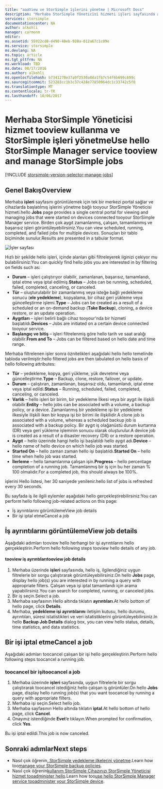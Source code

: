 ```yaml
---
title: "aaaView ve StorSimple işlerini yönetme | Microsoft Docs"
description: "Merhaba StorSimple Yöneticisi hizmeti işleri sayfasında açıklar ve nasıl toouse, tootrack son, geçerli ve zamanlanmış yedekleme işleri."
services: storsimple
documentationcenter: NA
author: alkohli
manager: carmonm
editor: 
ms.assetid: 55922cd0-d490-48eb-938a-012a67c1c09e
ms.service: storsimple
ms.devlang: NA
ms.topic: article
ms.tgt_pltfrm: NA
ms.workload: TBD
ms.date: 08/17/2016
ms.author: alkohli
ms.openlocfilehash: b7341270e37a9f2530a8da1fb7c54f6b699c699c
ms.sourcegitcommit: 523283cc1b3c37c428e77850964dc1c33742c5f0
ms.translationtype: MT
ms.contentlocale: tr-TR
ms.lasthandoff: 10/06/2017
---
```

# <a name="use-hello-storsimple-manager-service-tooview-and-manage-storsimple-jobs"></a><span data-ttu-id="a6645-103">Merhaba StorSimple Yöneticisi hizmet tooview kullanma ve StorSimple işleri yönetme</span><span class="sxs-lookup"><span data-stu-id="a6645-103">Use hello StorSimple Manager service tooview and manage StorSimple jobs</span></span>
[!INCLUDE [storsimple-version-selector-manage-jobs](../../includes/storsimple-version-selector-manage-jobs.md)]

## <a name="overview"></a><span data-ttu-id="a6645-104">Genel Bakış</span><span class="sxs-lookup"><span data-stu-id="a6645-104">Overview</span></span>
<span data-ttu-id="a6645-105">Merhaba **işleri** sayfasını görüntülemek için tek bir merkezi portal sağlar ve cihazlarda başlatılmış işlerini yönetme bağlı tooyour StorSimple Yöneticisi hizmeti.</span><span class="sxs-lookup"><span data-stu-id="a6645-105">hello **Jobs** page provides a single central portal for viewing and managing jobs that were started on devices connected tooyour StorSimple Manager service.</span></span> <span data-ttu-id="a6645-106">Birden çok aygıt zamanlanmış, çalışan, tamamlanmış ve başarısız işleri görüntüleyebilirsiniz.</span><span class="sxs-lookup"><span data-stu-id="a6645-106">You can view scheduled, running, completed, and failed jobs for multiple devices.</span></span> <span data-ttu-id="a6645-107">Sonuçları bir tablo biçiminde sunulur.</span><span class="sxs-lookup"><span data-stu-id="a6645-107">Results are presented in a tabular format.</span></span> 

![İşler sayfası](./media/storsimple-manage-jobs/HCS_JobsPage.png)

<span data-ttu-id="a6645-109">Hızlı bir şekilde hello işleri, içinde alanları gibi filtreleyerek ilginizi çekiyor mu bulabilirsiniz:</span><span class="sxs-lookup"><span data-stu-id="a6645-109">You can quickly find hello jobs you are interested in by filtering on fields such as:</span></span>

* <span data-ttu-id="a6645-110">**Durum** – işleri çalıştırıyor olabilir, zamanlanan, başarısız, tamamlandı, iptal etme veya iptal edilmiş.</span><span class="sxs-lookup"><span data-stu-id="a6645-110">**Status** – Jobs can be running, scheduled, failed, completed, canceling, or canceled.</span></span>
* <span data-ttu-id="a6645-111">**Tür** – oluşturulabilir bir zamanlanmış veya isteğe bağlı yedekleme sonucu (**ele yedekleme**), kopyalama, bir cihaz geri yükleme veya güncelleştirme işlemi.</span><span class="sxs-lookup"><span data-stu-id="a6645-111">**Type** – Jobs can be created as a result of a scheduled or an on-demand backup (**Take Backup**), cloning, a device restore, or an update operation.</span></span>
* <span data-ttu-id="a6645-112">**Aygıtları** – işleri belirli bağlı cihaz tooyour'nda bir hizmeti başlatıldı.</span><span class="sxs-lookup"><span data-stu-id="a6645-112">**Devices** – Jobs are initiated on a certain device connected tooyour service.</span></span>
* <span data-ttu-id="a6645-113">**Başlangıç ve bitiş** – işleri filtrelenmiş göre hello tarih ve saat aralığı olabilir.</span><span class="sxs-lookup"><span data-stu-id="a6645-113">**From and To** – Jobs can be filtered based on hello date and time range.</span></span>

<span data-ttu-id="a6645-114">Merhaba filtrelenen işler sonra öznitelikleri aşağıdaki hello hello temelinde tabloda verilmiştir:</span><span class="sxs-lookup"><span data-stu-id="a6645-114">hello filtered jobs are then tabulated on hello basis of hello following attributes:</span></span>

* <span data-ttu-id="a6645-115">**Tür** – yedekleme, kopya, geri yükleme, yük devretme veya güncelleştirme.</span><span class="sxs-lookup"><span data-stu-id="a6645-115">**Type** – Backup, clone, restore, failover, or update.</span></span>
* <span data-ttu-id="a6645-116">**Durum** – çalıştıran, zamanlanan, başarısız oldu, tamamlandı, iptal etme veya iptal edildi.</span><span class="sxs-lookup"><span data-stu-id="a6645-116">**Status** – Running, scheduled, failed, completed, canceling, or canceled.</span></span>
* <span data-ttu-id="a6645-117">**Varlık** – hello işleri bir birim, bir yedekleme İlkesi veya bir aygıt ile ilişkili olabilir.</span><span class="sxs-lookup"><span data-stu-id="a6645-117">**Entity** – hello jobs can be associated with a volume, a backup policy, or a device.</span></span> <span data-ttu-id="a6645-118">Zamanlanmış bir yedekleme işi bir yedekleme ilkesiyle ilişkili iken bir kopya işi bir birimi ile ilişkilidir.</span><span class="sxs-lookup"><span data-stu-id="a6645-118">A clone job is associated with a volume, whereas a scheduled backup job is associated with a backup policy.</span></span> <span data-ttu-id="a6645-119">Bir aygıt iş olağanüstü durum kurtarma (DR) veya geri yükleme işleminin sonucu olarak oluşturulur.</span><span class="sxs-lookup"><span data-stu-id="a6645-119">A device job is created as a result of a disaster recovery (DR) or a restore operation.</span></span>
* <span data-ttu-id="a6645-120">**Aygıt** – hello üzerinde hangi hello işi başlatıldı hello aygıt adı.</span><span class="sxs-lookup"><span data-stu-id="a6645-120">**Device** – hello name of hello device on which hello job was started.</span></span>
* <span data-ttu-id="a6645-121">**Started On** – hello zaman zaman hello işi başlatıldı.</span><span class="sxs-lookup"><span data-stu-id="a6645-121">**Started On** – hello time when hello job was started.</span></span>
* <span data-ttu-id="a6645-122">**İlerleme** – hello tamamlanma çalışan işin.</span><span class="sxs-lookup"><span data-stu-id="a6645-122">**Progress** – hello percentage completion of a running job.</span></span> <span data-ttu-id="a6645-123">Tamamlanmış bir iş için bu her zaman % 100 olmalıdır.</span><span class="sxs-lookup"><span data-stu-id="a6645-123">For a completed job, this should always be 100%.</span></span>

<span data-ttu-id="a6645-124">işlerini Hello listesi, her 30 saniyede yenilenir.</span><span class="sxs-lookup"><span data-stu-id="a6645-124">hello list of jobs is refreshed every 30 seconds.</span></span>

<span data-ttu-id="a6645-125">Bu sayfada iş ile ilgili eylemler aşağıdaki hello gerçekleştirebilirsiniz:</span><span class="sxs-lookup"><span data-stu-id="a6645-125">You can perform hello following job-related actions on this page:</span></span>

* <span data-ttu-id="a6645-126">İş ayrıntılarını görüntüleme</span><span class="sxs-lookup"><span data-stu-id="a6645-126">View job details</span></span>
* <span data-ttu-id="a6645-127">Bir işi iptal etme</span><span class="sxs-lookup"><span data-stu-id="a6645-127">Cancel a job</span></span>

## <a name="view-job-details"></a><span data-ttu-id="a6645-128">İş ayrıntılarını görüntüleme</span><span class="sxs-lookup"><span data-stu-id="a6645-128">View job details</span></span>
<span data-ttu-id="a6645-129">Aşağıdaki adımları tooview hello herhangi bir işi ayrıntılarını hello gerçekleştirin.</span><span class="sxs-lookup"><span data-stu-id="a6645-129">Perform hello following steps tooview hello details of any job.</span></span>

#### <a name="tooview-job-details"></a><span data-ttu-id="a6645-130">tooview iş ayrıntıları</span><span class="sxs-lookup"><span data-stu-id="a6645-130">tooview job details</span></span>
1. <span data-ttu-id="a6645-131">Merhaba üzerinde **işleri** sayfasında, hello iş, ilgilendiğiniz uygun filtrelerle bir sorgu çalıştırarak görüntüleyebilirsiniz.</span><span class="sxs-lookup"><span data-stu-id="a6645-131">On hello **Jobs** page, display hello job(s) you are interested in by running a query with appropriate filters.</span></span> <span data-ttu-id="a6645-132">Çalışan veya işi iptal tamamlandı için arama yapabilirsiniz.</span><span class="sxs-lookup"><span data-stu-id="a6645-132">You can search for completed, running, or canceled jobs.</span></span>
2. <span data-ttu-id="a6645-133">Bir iş seçin.</span><span class="sxs-lookup"><span data-stu-id="a6645-133">Select a job.</span></span>
3. <span data-ttu-id="a6645-134">Merhaba sayfasının Hello altında tıklatın **ayrıntıları**.</span><span class="sxs-lookup"><span data-stu-id="a6645-134">At hello bottom of hello page, click **Details**.</span></span>
4. <span data-ttu-id="a6645-135">Merhaba, **yedekleme işi ayrıntılarını** iletişim kutusu, hello durumu, ayrıntıları, süresi istatistikleri ve veri istatistiklerini görüntüleyebilirsiniz.</span><span class="sxs-lookup"><span data-stu-id="a6645-135">In hello **Backup Job Details** dialog box, you can view hello status, details, time statistics, and data statistics.</span></span>

## <a name="cancel-a-job"></a><span data-ttu-id="a6645-136">Bir işi iptal etme</span><span class="sxs-lookup"><span data-stu-id="a6645-136">Cancel a job</span></span>
<span data-ttu-id="a6645-137">Aşağıdaki adımları toocancel çalışan bir işi hello gerçekleştirin.</span><span class="sxs-lookup"><span data-stu-id="a6645-137">Perform hello following steps toocancel a running job.</span></span>

### <a name="toocancel-a-job"></a><span data-ttu-id="a6645-138">toocancel bir işi</span><span class="sxs-lookup"><span data-stu-id="a6645-138">toocancel a job</span></span>
1. <span data-ttu-id="a6645-139">Merhaba üzerinde **işleri** sayfasında, uygun filtrelerle bir sorgu çalıştırarak toocancel istediğiniz hello çalışan iş görüntüler.</span><span class="sxs-lookup"><span data-stu-id="a6645-139">On hello **Jobs** page, display hello running job(s) that you want toocancel by running a query with appropriate filters.</span></span>
2. <span data-ttu-id="a6645-140">Merhaba işi seçin.</span><span class="sxs-lookup"><span data-stu-id="a6645-140">Select hello job.</span></span>
3. <span data-ttu-id="a6645-141">Merhaba sayfasının Hello altında tıklatın **iptal**.</span><span class="sxs-lookup"><span data-stu-id="a6645-141">At hello bottom of hello page, click **Cancel**.</span></span>
4. <span data-ttu-id="a6645-142">Onayınız istendiğinde **Evet**’e tıklayın.</span><span class="sxs-lookup"><span data-stu-id="a6645-142">When prompted for confirmation, click **Yes**.</span></span>

<span data-ttu-id="a6645-143">Bu işi iptal edildi.</span><span class="sxs-lookup"><span data-stu-id="a6645-143">This job is now canceled.</span></span>

## <a name="next-steps"></a><span data-ttu-id="a6645-144">Sonraki adımlar</span><span class="sxs-lookup"><span data-stu-id="a6645-144">Next steps</span></span>
* <span data-ttu-id="a6645-145">Nasıl çok öğrenin[, StorSimple yedekleme ilkelerini yönetme](storsimple-manage-backup-policies.md).</span><span class="sxs-lookup"><span data-stu-id="a6645-145">Learn how too[manage your StorSimple backup policies](storsimple-manage-backup-policies.md).</span></span>
* <span data-ttu-id="a6645-146">Nasıl çok öğrenin[kullanım StorSimple Cihazınızı StorSimple Yöneticisi hizmet tooadminister hello](storsimple-manager-service-administration.md).</span><span class="sxs-lookup"><span data-stu-id="a6645-146">Learn how too[use hello StorSimple Manager service tooadminister your StorSimple device](storsimple-manager-service-administration.md).</span></span>


